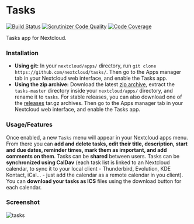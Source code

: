 # Tasks

[![Build Status](https://scrutinizer-ci.com/g/nextcloud/tasks/badges/build.png?b=master)](https://scrutinizer-ci.com/g/nextcloud/tasks/build-status/master) [![Scrutinizer Code Quality](https://scrutinizer-ci.com/g/nextcloud/tasks/badges/quality-score.png?b=master)](https://scrutinizer-ci.com/g/nextcloud/tasks/?branch=master) [![Code Coverage](https://scrutinizer-ci.com/g/nextcloud/tasks/badges/coverage.png?b=master)](https://scrutinizer-ci.com/g/nextcloud/tasks/?branch=master)

Tasks app for Nextcloud.

### Installation

 * **Using git:** In your `nextcloud/apps/` directory, run `git clone https://github.com/nextcloud/tasks/`. Then go to the Apps manager tab in your Nextcloud web interface, and enable the Tasks app.
 * **Using the zip archive:** Download the latest [zip archive](https://github.com/nextcloud/tasks/archive/master.zip), extract the `tasks-master` directory inside your `nextcloud/apps/` directory, and rename it to `tasks`. For stable releases, you can also download one of the [releases](https://github.com/nextcloud/tasks/releases) tar.gz archives. Then go to the Apps manager tab in your Nextcloud web interface, and enable the Tasks app.
 
### Usage/Features

Once enabled, a new `Tasks` menu will appear in your Nextcloud apps menu. From there you can **add and delete tasks, edit their title, description,  start and due dates, reminder times, mark them as important, and add comments on them**. Tasks can be **shared** between users. Tasks can be **synchronized using CalDav** (each task list is linked to an Nextcloud calendar, to sync it to your local client - Thunderbird, Evolution, KDE Kontact, iCal... - just add the calendar as a remote calendar in you client). You can **download your tasks as ICS** files using the download button for each calendar.

### Screenshot

![tasks](https://cloud.githubusercontent.com/assets/2496460/9783697/ab337634-57a6-11e5-9633-b8f950b1e28e.png)
